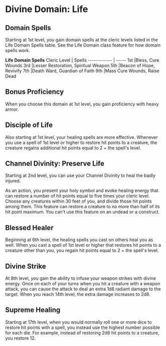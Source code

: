# Divine Domain: Life

## Domain Spells
Starting at 1st level, you gain domain spells at the cleric levels listed in the Life Domain Spells table. See the Life Domain class feature for how domain spells work.

**Life Domain Spells**
Cleric Level |	Spells
------------ | -----
1st	|Bless, Cure Wounds
3rd	|Lesser Restoration, Spiritual Weapon
5th	|Beacon of Hope, Revivify
7th	|Death Ward, Guardian of Faith
9th	|Mass Cure Wounds, Raise Dead

## Bonus Proficiency
When you choose this domain at 1st level, you gain proficiency with heavy armor.

## Disciple of Life
Also starting at 1st level, your healing spells are more effective. Whenever you use a spell of 1st level or higher to restore hit points to a creature, the creature regains additional hit points equal to 2 + the spell's level.

## Channel Divinity: Preserve Life
Starting at 2nd level, you can use your Channel Divinity to heal the badly injured.

As an action, you present your holy symbol and evoke healing energy that can restore a number of hit points equal to five times your cleric level. Choose any creatures within 30 feet of you, and divide those hit points among them. This feature can restore a creature to no more than half of its hit point maximum. You can't use this feature on an undead or a construct.

## Blessed Healer
Beginning at 6th level, the healing spells you cast on others heal you as well. When you cast a spell of 1st level or higher that restores hit points to a creature other than you, you regain hit points equal to 2 + the spell's level.

## Divine Strike
At 8th level, you gain the ability to infuse your weapon strikes with divine energy. Once on each of your turns when you hit a creature with a weapon attack, you can cause the attack to deal an extra 1d8 radiant damage to the target. When you reach 14th level, the extra damage increases to 2d8.

## Supreme Healing
Starting at 17th level, when you would normally roll one or more dice to restore hit points with a spell, you instead use the highest number possible for each die. For example, instead of restoring 2d6 hit points to a creature, you restore 12.
